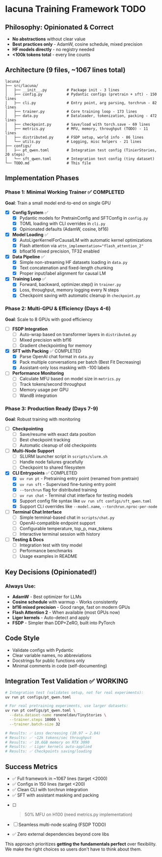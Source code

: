 # lacuna Training Framework TODO

## Philosophy: Opinionated & Correct
- **No abstractions** without clear value
- **Best practices only** - AdamW, cosine schedule, mixed precision
- **HF models directly** - no registry needed
- **<100k tokens total** - every line counts

## Architecture (9 files, ~1067 lines total)

```
lacuna/
├── src/lacuna/
│   ├── __init__.py         # Package init - 3 lines
│   ├── config.py           # Pydantic configs (pretrain + sft) - 150 lines
│   ├── cli.py              # Entry point, arg parsing, torchrun - 82 lines
│   ├── trainer.py          # Core training loop - 173 lines
│   ├── data.py             # Dataloader, tokenization, packing - 472 lines
│   ├── checkpoint.py       # Save/load with torch.save - 69 lines
│   ├── metrics.py          # MFU, memory, throughput (TODO) - 11 lines
│   ├── distributed.py      # FSDP setup, world info - 86 lines
│   └── utils.py            # Logging, misc helpers - 21 lines
├── configs/
│   ├── pt_qwen.toml        # Integration test config (TinierStories, 20 steps)
│   └── sft_qwen.toml       # Integration test config (tiny dataset)  
└── TODO.md                 # This file
```

## Implementation Phases

### Phase 1: Minimal Working Trainer ✅ COMPLETED
**Goal**: Train a small model end-to-end on single GPU

- [x] **Config System** ✅
  - [x] Pydantic models for PretrainConfig and SFTConfig in `config.py`
  - [x] TOML loading with CLI overrides in `cli.py`
  - [x] Opinionated defaults (AdamW, cosine, bf16)

- [x] **Model Loading** ✅
  - [x] AutoLigerKernelForCausalLM with automatic kernel optimizations
  - [x] Flash attention via `attn_implementation="flash_attention_2"`
  - [x] bfloat16 mixed precision, TF32 enabled

- [x] **Data Pipeline** ✅
  - [x] Simple non-streaming HF datasets loading in `data.py`
  - [x] Text concatenation and fixed-length chunking
  - [x] Proper input/label alignment for causal LM

- [x] **Training Loop** ✅
  - [x] Forward, backward, optimizer.step() in `trainer.py`
  - [x] Loss, throughput, memory logging every N steps
  - [x] Checkpoint saving with automatic cleanup in `checkpoint.py`

### Phase 2: Multi-GPU & Efficiency (Days 4-6)
**Goal**: Scale to 8 GPUs with good efficiency

- [ ] **FSDP Integration**
  - [ ] Auto-wrap based on transformer layers in `distributed.py`
  - [ ] Mixed precision with bf16
  - [ ] Gradient checkpointing for memory

- [X] **SFT with Packing** ✅ COMPLETED
  - [X] Parse OpenAI chat format in `data.py`
  - [X] Pack multiple conversations per batch (Best Fit Decreasing)
  - [X] Assistant-only loss masking with -100 labels

- [ ] **Performance Monitoring**
  - [ ] Calculate MFU based on model size in `metrics.py`
  - [ ] Track tokens/second throughput
  - [ ] Memory usage per GPU
  - [ ] WandB integration

### Phase 3: Production Ready (Days 7-9)
**Goal**: Robust training with monitoring

- [ ] **Checkpointing**
  - [ ] Save/resume with exact data position
  - [ ] Best checkpoint tracking
  - [ ] Automatic cleanup of old checkpoints

- [ ] **Multi-Node Support**
  - [ ] SLURM launcher script in `scripts/slurm.sh`
  - [ ] Handle node failures gracefully
  - [ ] Checkpoint to shared filesystem

- [x] **CLI Entrypoints** ✅ COMPLETED
  - [x] `uv run pt` - Pretraining entry point (renamed from pretrain)
  - [x] `uv run sft` - Supervised fine-tuning entry point  
  - [x] `--torchrun` flag for distributed training
  - [ ] `uv run chat` - Terminal chat interface for testing models
  - [x] Support config file syntax like `uv run sft configs/sft_qwen.toml`
  - [x] Support CLI overrides like `--model.name`, `--torchrun.nproc-per-node`

- [ ] **Terminal Chat Interface**
  - [ ] Simple terminal-based chat in `scripts/chat.py`
  - [ ] OpenAI-compatible endpoint support
  - [ ] Configurable temperature, top_p, max_tokens
  - [ ] Interactive terminal session with history

- [ ] **Testing & Docs**
  - [ ] Integration test with tiny model
  - [ ] Performance benchmarks
  - [ ] Usage examples in README

## Key Decisions (Opinionated!)

### Always Use:
- **AdamW** - Best optimizer for LLMs
- **Cosine schedule** with warmup - Works consistently
- **bf16 mixed precision** - Good range, fast on modern GPUs
- **Flash Attention 2** - When available (most GPUs now)
- **Liger kernels** - Auto-detect and apply
- **FSDP** - Simpler than DDP+ZeRO, built into PyTorch

## Code Style
- Validate configs with Pydantic
- Clear variable names, no abbreviations
- Docstrings for public functions only
- Minimal comments in code (self-documenting)

## Integration Test Validation ✅ WORKING
```bash
# Integration test (validates setup, not for real experiments):
uv run pt configs/pt_qwen.toml

# For real pretraining experiments, use larger datasets:
uv run pt configs/pt_qwen.toml \
  --data.dataset-name roneneldan/TinyStories \
  --trainer.steps 10000 \
  --trainer.batch-size 32

# Results: ✅ Loss decreasing (10.97 → 2.84)
# Results: ✅ ~12k tokens/sec throughput  
# Results: ✅ 10.6GB memory on RTX 3090
# Results: ✅ Liger kernels auto-applied
# Results: ✅ Checkpoints saving/loading
```

## Success Metrics
- ✅ Full framework in ~1067 lines (target <2000)
- ✅ Configs in 150 lines (target <200)  
- ✅ Clean CLI with torchrun integration
- ✅ SFT with assistant masking and packing
- [ ] >50% MFU on H100 (need metrics.py implementation)
- [ ] Seamless multi-node scaling (FSDP TODO)
- ✅ Zero external dependencies beyond core libs

This approach prioritizes **getting the fundamentals perfect** over flexibility. We make the right choices so users don't have to think about them.
